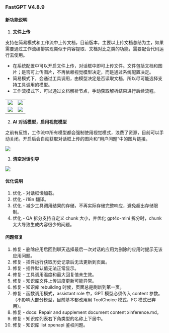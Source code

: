 ### FastGPT V4.8.9

#### 新功能说明

1. **文件上传**

支持在简易模式和工作流中上传文档，目前版本，主要以上传文档总结为主，如果需要通过工作流编排实现类似于内容提取、文档对比之类的功能，需要配合代码运行去使用。

- 在系统配置中可以开启文件上传，对话框中即可上传文件。文件包括文档和图片；是否可上传图片，不再依赖视觉模型决定，而是通过系统配置决定。
- 简易模式下，会通过工具调用，由模型决定是否读取文档，所以尽可能选择支持工具调用的模型。
- 工作流模式下，可以通过文档解析节点，手动获取解析结果进行后续流程。

|                                                           |                                                           |
| --------------------------------------------------------- | --------------------------------------------------------- |
| ![](https://oss.laf.run/otnvvf-imgs/4.8.9/1280X1280.PNG)  | ![](https://oss.laf.run/otnvvf-imgs/4.8.9/1280X12802.PNG) |
| ![](https://oss.laf.run/otnvvf-imgs/4.8.9/1280X12806.PNG) | ![](https://oss.laf.run/otnvvf-imgs/4.8.9/1280X12801.PNG) |

2. **AI 对话模型，启用视觉模型**

之前有反馈，工作流中所有模型都会强制使用视觉模式，浪费了资源，目前可以手动关闭。开启后会自动获取对话框上传的图片和“用户问题”中的图片链接。

![](https://oss.laf.run/otnvvf-imgs/4.8.9/1280X12803.PNG)

3. **清空对话引导**

![](https://oss.laf.run/otnvvf-imgs/4.8.9/1280X12804.PNG)

#### 优化说明

1. 优化 - 对话框懒加载。
2. 优化 - i18n 翻译。
3. 优化 - 减少工具调用结果的存储，不再实际存储完整响应，避免超出存储限制。
4. 优化 - QA 拆分支持自定义 chunk 大小，并优化 gpt4o-mini 拆分时，chunk 太大导致生成内容很少的问题。

#### 问题修复

1. 修复 - 删除应用后回到聊天选择最后一次对话的应用为删除的应用时提示无该应用问题。
2. 修复 - 插件运行获取历史记录后无法更新到页面。
3. 修复 - 插件默认值无法正常显示。
4. 修复 - 工具调用温度和最大回复值未生效。
5. 修复 - 知识库文件上传进度更新可能异常。
6. 修复 - 知识库 rebuilding 时候，页面总是刷新到第一页。
7. 修复 - 函数调用模式，assistant role 中，GPT 模型必须传入 content 参数。（不影响大部分模型，目前基本都改用用 ToolChoice 模式，FC 模式已弃用）。
8. 修复 - docs: Repair and supplement document content xinference.md。
9. 修复 - 知识库列表右下角类型的名称上下居中。
10. 修复 - 知识库 list openapi 鉴权问题。
